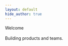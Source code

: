 ```yaml
---
layout: default
hide_author: true
---
```


<div class="main">
  <div class="title">Welcome</div>
  <br>
  <div>Building products and teams.</div>
  <br>
</div>